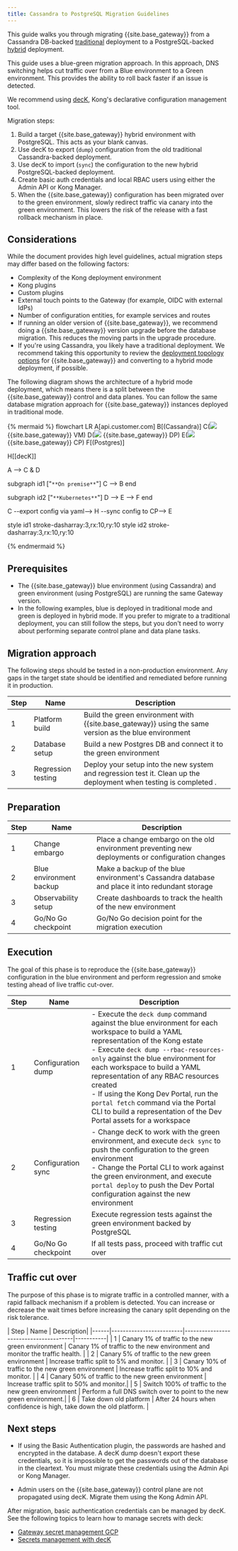 ```yaml
---
title: Cassandra to PostgreSQL Migration Guidelines 
---
```


This guide walks you through migrating {{site.base_gateway}} from a Cassandra DB-backed 
[traditional](/gateway/{{page.release}}/production/deployment-topologies/traditional/) deployment to a PostgreSQL-backed
[hybrid](/gateway/{{page.release}}/production/deployment-topologies/hybrid-mode/) deployment.

This guide uses a blue-green migration approach. In this approach, DNS switching helps cut traffic over from a Blue environment to a Green environment. This provides the ability to roll back faster if an issue is detected. 

We recommend using [decK](/deck/), Kong's declarative configuration management tool.

Migration steps:

1. Build a target {{site.base_gateway}} hybrid environment with PostgreSQL. This acts as your blank canvas.
1. Use decK to export (`dump`) configuration from the old traditional Cassandra-backed deployment. 
1. Use decK to import (`sync`) the configuration to the new hybrid PostgreSQL-backed deployment.
1. Create basic auth credentials and local RBAC users using either the Admin API or Kong Manager.
1. When the {{site.base_gateway}} configuration has been migrated over to the green environment, slowly redirect traffic via canary into the green environment. This lowers the risk of the release with a fast rollback mechanism in place.


## Considerations

While the document provides high level guidelines, actual migration steps may differ based on the following factors:
* Complexity of the Kong deployment environment
* Kong plugins
* Custom plugins
* External touch points to the Gateway (for example, OIDC with external IdPs)
* Number of configuration entities, for example services and routes
* If running an older version of {{site.base_gateway}}, we recommend doing a {{site.base_gateway}} version upgrade before the database migration. This reduces the moving parts in the upgrade procedure.
* If you're using Cassandra, you likely have a traditional deployment. We recommend taking this opportunity to review the [deployment topology options](/gateway/{{page.release}}/production/deployment-topologies/) for {{site.base_gateway}} and converting to a hybrid mode deployment, if possible.

The following diagram shows the architecture of a hybrid mode deployment, which means there is a split between the {{site.base_gateway}} control and data planes. You can follow the same database migration approach for {{site.base_gateway}} instances deployed in traditional mode.

<!--vale off-->
{% mermaid %}
flowchart LR
A[api.customer.com]
B[(Cassandra)]
C(<img src="/assets/images/logos/KogoBlue.svg" style="max-height:20px" class="no-image-expand"/> {{site.base_gateway}} VM)
D(<img src="/assets/images/logos/KogoBlue.svg" style="max-height:20px" class="no-image-expand"/> {{site.base_gateway}} DP)
E(<img src="/assets/images/logos/KogoBlue.svg" style="max-height:20px" class="no-image-expand"/> {{site.base_gateway}} CP)
F[(Postgres)]

H[[decK]]

A --> C & D

subgraph id1 ["`**On premise**`"]
C --> B
end

subgraph id2 ["`**Kubernetes**`"]
D --> E --> F
end

C --export config via yaml--> H --sync config to CP--> E

style id1 stroke-dasharray:3,rx:10,ry:10
style id2 stroke-dasharray:3,rx:10,ry:10

{% endmermaid %}
<!--vale on-->

## Prerequisites
* The {{site.base_gateway}} blue environment (using Cassandra) and green environment (using PostgreSQL) are running the same Gateway version.
* In the following examples, blue is deployed in traditional mode and green is deployed in hybrid mode. If you prefer to migrate to a traditional deployment, you can still follow the steps, but you don't need to worry about performing separate control plane and data plane tasks.


## Migration approach
The following steps should be tested in a non-production environment. Any gaps in the target state should be identified and remediated before running it in production.

| Step | Name               | Description                                                                                           | 
|------|--------------------|-------------------------------------------------------------------------------------------------------|
| 1    | Platform build     | Build the green environment with {{site.base_gateway}} using the same version as the blue environment |
| 2    | Database setup     | Build a new Postgres DB and connect it to the green environment                                     |
| 3    | Regression testing | Deploy your setup into the new system and regression test it. Clean up the deployment when testing is completed . |


## Preparation



| Step | Name                          | Description                                                                                                 |
|------|-------------------------------|-------------------------------------------------------------------------------------------------------------|
| 1    | Change embargo                | Place a change embargo on the old environment preventing new deployments or configuration changes             |
| 2    | Blue environment backup       | Make a backup of the blue environment's Cassandra database and place it into redundant storage              |
| 3    | Observability setup           | Create dashboards to track the health of the new environment                                           |
| 4    | Go/No Go checkpoint           | Go/No Go decision point for the migration execution                                                         |



## Execution

The goal of this phase is to reproduce the {{site.base_gateway}} configuration in the blue environment and perform regression and smoke testing ahead of live traffic cut-over. 


| Step | Name                  | Description                                                                                                           |
|------|-----------------------|-----------------------------------------------------------------------------------------------------------------------|
| 1    | Configuration dump    | - Execute the `deck dump` command against the blue environment for each workspace to build a YAML representation of the Kong estate<br>- Execute `deck dump --rbac-resources-only` against the blue environment for each workspace to build a YAML representation of any RBAC resources created<br>- If using the Kong Dev Portal, run the `portal fetch` command via the Portal CLI to build a representation of the Dev Portal assets for a workspace |
| 2    | Configuration sync    | - Change decK to work with the green environment, and execute `deck sync` to push the configuration to the green environment<br>- Change the Portal CLI to work against the green environment, and execute `portal deploy` to push the Dev Portal configuration against the new environment |
| 3    | Regression testing    | Execute regression tests against the green environment backed by PostgreSQL                                             |
| 4    | Go/No Go checkpoint   | If all tests pass, proceed with traffic cut over                                                                         |


## Traffic cut over

The purpose of this phase is to migrate traffic in a controlled manner, with a rapid fallback mechanism if a problem is detected. You can increase or decrease the wait times before increasing the canary split depending on the risk tolerance.


| Step | Name                                                  | Description|
|------|-------------------------|---------------------------------------|-----------|
| 1    | Canary 1% of traffic to the new green environment      | Canary 1% of traffic to the new environment and monitor the traffic health. |
| 2    | Canary 5% of traffic to the new green environment      | Increase traffic split to 5% and monitor. |
| 3    | Canary 10% of traffic to the new green environment     | Increase traffic split to 10% and monitor. |
| 4    | Canary 50% of traffic to the new green environment     | Increase traffic split to 50% and monitor.|
| 5    | Switch 100% of traffic to the new green environment    | Perform a full DNS switch over to point to the new green environment.|
| 6    | Take down old platform | After 24 hours when confidence is high, take down the old platform. |




## Next steps

* If using the Basic Authentication plugin, the passwords are hashed and encrypted in the database. A decK dump doesn't export these credentials, so it is impossible to get the passwords out of the database in the cleartext. You must migrate these credentials using the Admin Api or Kong Manager.

* Admin users on the {{site.base_gateway}} control plane are not propagated using decK. Migrate them using the Kong Admin API.




After migration, basic authentication credentials can be managed by decK. See the following topics to learn how to manage secrets with deck:

* [Gateway secret management GCP](/gateway/{{page.release}}/kong-enterprise/secrets-management/backends/gcp-sm/)
* [Secrets management with decK](/deck/latest/guides/vaults/#configure-a-secret-vault)

